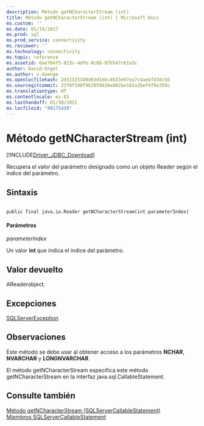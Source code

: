 ```yaml
---
description: Método getNCharacterStream (int)
title: Método getNCharacterStream (int) | Microsoft Docs
ms.custom: ''
ms.date: 01/19/2017
ms.prod: sql
ms.prod_service: connectivity
ms.reviewer: ''
ms.technology: connectivity
ms.topic: reference
ms.assetid: 6ae704f5-823c-4dfe-8c08-07b547c61a3c
author: David-Engel
ms.author: v-daenge
ms.openlocfilehash: 2d32325349d63d1dbc4633e97ea7c4aebfd3dc56
ms.sourcegitcommit: 33f0f190f962059826e002be165a2bef4f9e350c
ms.translationtype: HT
ms.contentlocale: es-ES
ms.lasthandoff: 01/30/2021
ms.locfileid: "99175439"
---
```

# <a name="getncharacterstream-method-int"></a>Método getNCharacterStream (int)
[!INCLUDE[Driver_JDBC_Download](../../../includes/driver_jdbc_download.md)]

  Recupera el valor del parámetro designado como un objeto Reader según el índice del parámetro.  
  
## <a name="syntax"></a>Sintaxis  
  
```  
  
public final java.io.Reader getNCharacterStream(int parameterIndex)  
```  
  
#### <a name="parameters"></a>Parámetros  
 *parameterIndex*  
  
 Un valor **int** que indica el índice del parámetro.  
  
## <a name="return-value"></a>Valor devuelto  
 AReaderobject.  
  
## <a name="exceptions"></a>Excepciones  
 [SQLServerException](../../../connect/jdbc/reference/sqlserverexception-class.md)  
  
## <a name="remarks"></a>Observaciones  
 Este método se debe usar al obtener acceso a los parámetros **NCHAR**, **NVARCHAR** y **LONGNVARCHAR**.  
  
 El método getNCharacterStream especifica este método getNCharacterStream en la interfaz java.sql.CallableStatement.  
  
## <a name="see-also"></a>Consulte también  
 [Método getNCharacterStream &#40;SQLServerCallableStatement&#41;](../../../connect/jdbc/reference/getncharacterstream-method-sqlservercallablestatement.md)   
 [Miembros SQLServerCallableStatement](../../../connect/jdbc/reference/sqlservercallablestatement-members.md)  
  
  
